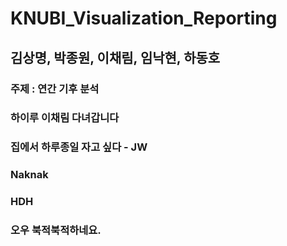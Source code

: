 # KNUBI_Visualization_Reporting 

## 김상명, 박종원, 이채림, 임낙현, 하동호

### 주제 : 연간 기후 분석

### 하이루 이채림 다녀갑니다
### 집에서 하루종일 자고 싶다 - JW
### Naknak
### HDH
### 오우 북적북적하네요.
